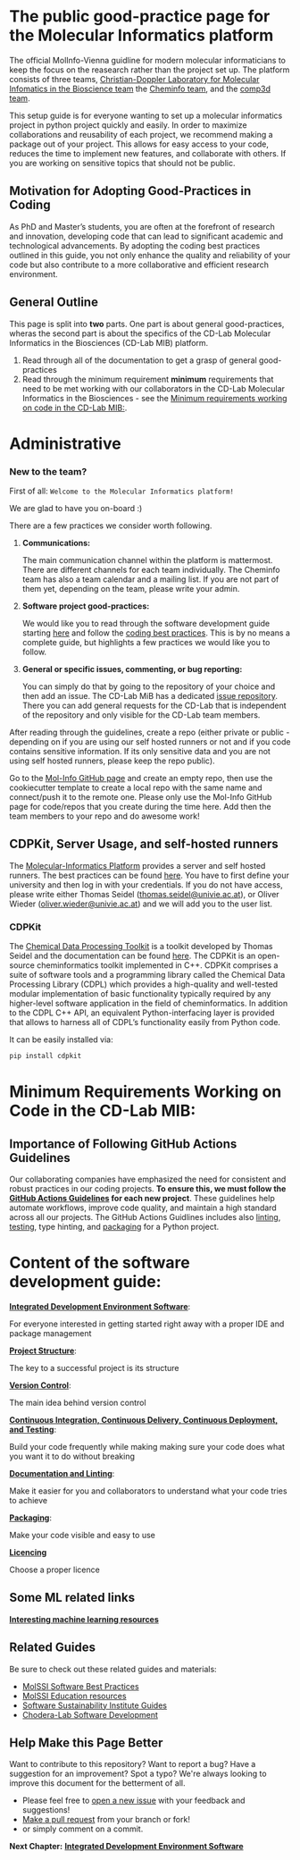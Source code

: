 # The public good-practice page for the Molecular Informatics platform

The official MolInfo-Vienna guidline for modern molecular informaticians to keep the focus on the reasearch rather than the project set up.
The platform consists of three teams, [Christian-Doppler Laboratory for Molecular Infomatics in the Bioscience team]() the [Cheminfo team](https://cheminfo.univie.ac.at/home/), and the [comp3d team](https://comp3d.univie.ac.at/).

This setup guide is for everyone wanting to set up a molecular informatics project in python project quickly and easily.
In order to maximize collaborations and reusability of each project, we recommend making a package out of your project.
This allows for easy access to your code, reduces the time to implement new features, and collaborate with others. 
If you are working on sensitive topics that should not be public.

## Motivation for Adopting Good-Practices in Coding

As PhD and Master’s students, you are often at the forefront of research and innovation, developing code that can lead to significant academic and technological advancements. By adopting the coding best practices outlined in this guide, you not only enhance the quality and reliability of your code but also contribute to a more collaborative and efficient research environment.

## General Outline

This page is split into **two** parts. One part is about general good-practices, wheras the second part is about the specifics of the CD-Lab Molecular Informatics in the Biosciences (CD-Lab MIB) platform.

1. Read through all of the documentation to get a grasp of general good-practices
2. Read through the minimum requirement **minimum** requirements that need to be met working with our collaborators in the CD-Lab Molecular Informatics in the Biosciences - see the [Minimum requirements working on code in the CD-Lab MIB:](/README.md#minimum-requirements-working-on-code-in-the-cd-lab-mib). 

# Administrative

### New to the team?

First of all: `Welcome to the Molecular Informatics platform!`

We are glad to have you on-board :)

There are a few practices we consider worth following.
1. <b>Communications:</b>

    The main communication channel within the platform is mattermost. There are different channels for each team individually.
    The Cheminfo team has also a team calendar and a mailing list. If you are not part of them yet, depending on the team, please write your admin.
2. <b>Software project good-practices:</b>

    We would like you to read through the software development guide starting [here](/IDE.md) and follow the [coding best practices](/BEST_PRACTICE.md). This is by no means a complete guide, but highlights a few practices we would like you to follow.
3. <b>General or specific issues, commenting, or bug reporting:</b>

    You can simply do that by going to the repository of your choice and then add an issue.
    The CD-Lab MiB has a dedicated [issue repository](https://github.com/molinfo-vienna/cd_mib_open_issues). There you can add general requests for the CD-Lab that is independent of the repository and only visible for the CD-Lab team members.

After reading through the guidelines, create a repo (either private or public - depending on if you are using our self hosted runners or not and if you code contains sensitive information. If its only sensitive data and you are not using self hosted runners, please keep the repo public).

Go to the [Mol-Info GitHub page](https://github.com/organizations/molinfo-vienna/repositories/new) and create an empty repo, then use the cookiecutter template to create a local repo with the same name and connect/push it to the remote one.
Please only use the Mol-Info GitHub page for code/repos that you create during the time here.
Add then the team members to your repo and do awesome work!


## CDPKit, Server Usage, and self-hosted runners

The [Molecular-Informatics Platform]() provides a server and self hosted runners. The best practices can be found [here](https://wiki.univie.ac.at/display/ChemInfo/Best+Pracitice+Computer+Resources+Guide).
You have to first define your university and then log in with your credentials.
If you do not have access, please write either Thomas Seidel (thomas.seidel@univie.ac.at), or Oliver Wieder (oliver.wieder@univie.ac.at) and we will add you to the user list.

### CDPKit

The [Chemical Data Processing Toolkit](https://github.com/molinfo-vienna/CDPKit) is a toolkit developed by Thomas Seidel and the documentation can be found [here](https://cdpkit.org/v1.1.1/index.html).
The CDPKit is an open-source cheminformatics toolkit implemented in C++. CDPKit comprises a suite of software tools and a programming library called the Chemical Data Processing Library (CDPL) which provides a high-quality and well-tested modular implementation of basic functionality typically required by any higher-level software application in the field of cheminformatics. In addition to the CDPL C++ API, an equivalent Python-interfacing layer is provided that allows to harness all of CDPL’s functionality easily from Python code.

It can be easily installed via:

```bash
pip install cdpkit
```

# Minimum Requirements Working on Code in the CD-Lab MIB:

## Importance of Following GitHub Actions Guidelines

Our collaborating companies have emphasized the need for consistent and robust practices in our coding projects. **To ensure this, we must follow the [GitHub Actions Guidelines](/GITHUB_ACTIONS.md) for each new project**. These guidelines help automate workflows, improve code quality, and maintain a high standard across all our projects.
The GitHub Actions Guidlines includes also [linting](/LINTING.md), [testing](/CI_CD_TEST.md), type hinting, and [packaging](/PACKAGING.md) for a Python project.



# Content of the software development guide:

[__Integrated Development Environment Software__](/IDE.md):

For everyone interested in getting started right away with a proper IDE and package management

[__Project Structure__](/PROJECT_STRUCTURE.md):

The key to a successful project is its structure

[__Version Control__](/VERSION_CONTROL.md): 

The main idea behind version control

[__Continuous Integration, Continuous Delivery, Continuous Deployment, and Testing__](/CI_CD_TEST.md):

Build your code frequently while making making sure your code does what you want it to do without breaking

[__Documentation and Linting__](/DOCUMENTATION.md):

Make it easier for you and collaborators to understand what your code tries to achieve

[__Packaging__](/PACKAGING.md):

Make your code visible and easy to use

[__Licencing__](/LICENCING.md)

Choose a proper licence

## Some ML related links 

[__Interesting machine learning resources__](/ML.md)

## Related Guides

Be sure to check out these related guides and materials:
* [MolSSI Software Best Practices](https://molssi.org/education/best-practices/)
* [MolSSI Education resources](https://molssi-education.github.io/resources.html)
* [Software Sustainability Institute Guides](https://software.ac.uk/resources/guides)
* [Chodera-Lab Software Development](https://github.com/choderalab/software-development/blob/master/README.md)

## Help Make this Page Better

Want to contribute to this repository? Want to report a bug? Have a suggestion for an improvement?
Spot a typo? We're always looking to improve this document for the betterment of all.

* Please feel free to [open a new issue](https://github.com/molinfo-vienna/software-development/issues/new) with your feedback and suggestions!
* [Make a pull request](https://github.com/molinfo-vienna/software-development/compare) from your branch or fork!
* or simply comment on a commit.

__Next Chapter:__ [__Integrated Development Environment Software__](/IDE.md)